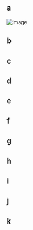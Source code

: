 ## a 

![image](https://github.com/user-attachments/assets/05f2cf93-f5e4-4b83-b98f-4511ac5f586c)


## b 

## c 

## d 

## e 

## f 

## g  

## h 

## i 

## j 

## k

